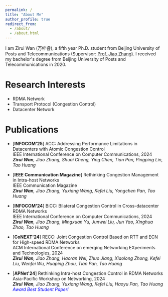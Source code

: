 ```yaml
---
permalink: /
title: "About Me"
author_profile: true
redirect_from: 
  - /about/
  - /about.html
---
```


I am Zirui Wan (万梓睿), a fifth year Ph.D. student from Beijing University of Posts and Telecommunications (Supervisor: [Prof. Jiao Zhang](https://jiao-bupt.github.io/)). I received my bachelor's degree from Beijing University of Posts and Telecommunications in 2020.

Research Interests
======
- RDMA Network  
- Transport Protocol (Congestion Control)  
- Datacenter Network  

# Publications
-  [**INFOCOM'25**] ACC: Addressing Performance Limitations in Datacenters with Atomic Congestion Control  
   IEEE International Conference on Computer Communications, 2024  
   ***Zirui Wan**, Jiao Zhang, Shuai Cheng, Ying Chen, Tian Pan, Pingping Lin, Tao Huang*

-  [**IEEE Communication Magazine**] Rethinking Congestion Management in Intra-host Networks  
   IEEE Communication Magazine  
   ***Zirui Wan**, Jiao Zhang, Yuxiang Wang, Kefei Liu, Yongchen Pan, Tao Huang*

-  [**INFOCOM'24**] BiCC: Bilateral Congestion Control in Cross-datacenter RDMA Networks  
   IEEE International Conference on Computer Communications, 2024  
   ***Zirui Wan**, Jiao Zhang, Mingxuan Yu, Junwei Liu, Jun Yao, Xinghua Zhao, Tao Huang*

- [**CoNEXT'24**] RECC: Joint Congestion Control Based on RTT and ECN for High-speed RDMA Networks  
   ACM International Conference on emerging Networking EXperiments and Technologies, 2024  
   ***Zirui Wan**, Jiao Zhang, Haoran Wei, Zhuo Jiang, Xiaolong Zhong, Kefei Liu, Wenfei Wu, Huaping Zhou, Tian Pan, Tao Huang*

- [**APNet'24**] Rethinking Intra-host Congestion Control in RDMA Networks  
   Asia-Pacific Workshop on Networking, 2024  
   ***Zirui Wan**, Jiao Zhang, Yuxiang Wang, Kefei Liu, Haoyu Pan, Tao Huang*  
   *<font color=blue> Award Best Student Paper!</font>*  
